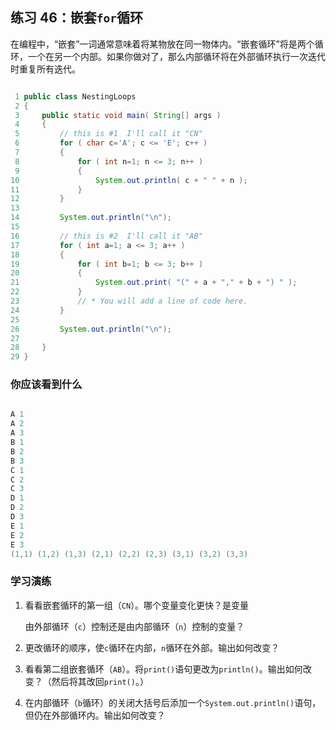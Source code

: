 ## 练习 46：嵌套`for`循环

在编程中，“嵌套”一词通常意味着将某物放在同一物体内。“嵌套循环”将是两个循环，一个在另一个内部。如果你做对了，那么内部循环将在外部循环执行一次迭代时重复所有迭代。


```java

 1 public class NestingLoops
 2 {
 3     public static void main( String[] args )
 4     {
 5         // this is #1 ­ I'll call it "CN"
 6         for ( char c='A'; c <= 'E'; c++ )
 7         {
 8             for ( int n=1; n <= 3; n++ )
 9             {
10                 System.out.println( c + " " + n );
11             }
12         }
13 
14         System.out.println("\n");
15 
16         // this is #2 ­ I'll call it "AB"
17         for ( int a=1; a <= 3; a++ )
18         {
19             for ( int b=1; b <= 3; b++ )
20             {
21                 System.out.print( "(" + a + "," + b + ") " );
22             }
23             // * You will add a line of code here.
24         }
25 
26         System.out.println("\n");
27 
28     }
29 }
```


### 你应该看到什么

```java

A 1
A 2
A 3
B 1
B 2
B 3
C 1
C 2
C 3
D 1
D 2
D 3
E 1
E 2
E 3
(1,1) (1,2) (1,3) (2,1) (2,2) (2,3) (3,1) (3,2) (3,3) 
```

### 学习演练

1.  看看嵌套循环的第一组（`CN`）。哪个变量变化更快？是变量

    由外部循环（`c`）控制还是由内部循环（`n`）控制的变量？

1.  更改循环的顺序，使`c`循环在内部，`n`循环在外部。输出如何改变？

1.  看看第二组嵌套循环（`AB`）。将`print()`语句更改为`println()`。输出如何改变？（然后将其改回`print()`。）

1.  在内部循环（`b`循环）的关闭大括号后添加一个`System.out.println()`语句，但仍在外部循环内。输出如何改变？

